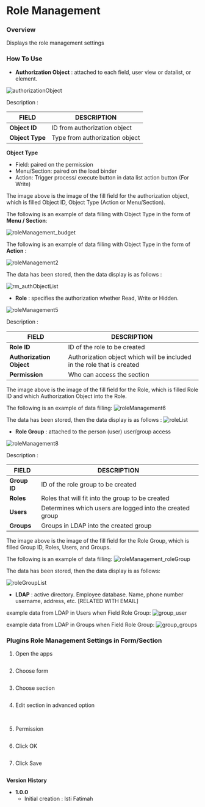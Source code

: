 # Role Management #

### Overview ###
Displays the role management settings


### How To Use ###
- **Authorization Object**
: attached to each field, user view or datalist, or element.

<img src="https://raw.githubusercontent.com/kinnara-digital-studio/kecak-workflow/master/docs/assets/roleManagement1_fieldAddNew.png" alt="authorizationObject" />

Description :

|      FIELD      |         DESCRIPTION           |
|-----------------|-------------------------------|
|**Object ID**    |ID from authorization object   |
|**Object Type**  |Type from authorization object |


**Object Type**

* Field: paired on the permission
* Menu/Section: paired on the load binder
* Action: Trigger process/ execute button in data list action button (For Write)

The image above is the image of the fill field for the authorization object, which is filled Object ID, Object Type (Action or Menu/Section).

The following is an example of data filling with Object Type in the form of **Menu / Section**:

<img src="https://raw.githubusercontent.com/kinnara-digital-studio/kecak-workflow/master/docs/assets/roleManagement2_addNew.png" alt="roleManagement_budget" />


The following is an example of data filling with Object Type in the form of **Action** :

<img src="https://raw.githubusercontent.com/kinnara-digital-studio/kecak-workflow/master/docs/assets/roleManagement3_addNew.png" alt="roleManagement2" />


The data has been stored, then the data display is as follows :

<img src="https://raw.githubusercontent.com/kinnara-digital-studio/kecak-workflow/master/docs/assets/roleManagement4_list.png" alt="rm_authObjectList" />


- **Role**
: specifies the authorization whether Read, Write or Hidden.

<img src="https://raw.githubusercontent.com/kinnara-digital-studio/kecak-workflow/master/docs/assets/roleManagement5.png" alt="roleManagement5" />

Description :

|           FIELD          |                               DESCRIPTION                              |
|--------------------------|------------------------------------------------------------------------|
|**Role ID**               |ID of the role to be created                                            |
|**Authorization Object**  |Authorization object which will be included in the role that is created |
|**Permission**            | Who can access the section                                             |


The image above is the image of the fill field for the Role, which is filled Role ID and which Authorization Object into the Role.

The following is an example of data filling:
<img src="https://raw.githubusercontent.com/kinnara-digital-studio/kecak-workflow/master/docs/assets/roleManagement6.png" alt="roleManagement6" />


The data has been stored, then the data display is as follows :
<img src="https://raw.githubusercontent.com/kinnara-digital-studio/kecak-workflow/master/docs/assets/rm_roleList.png" alt="roleList" />

- **Role Group**
: attached to the person (user) user/group access

<img src="https://raw.githubusercontent.com/kinnara-digital-studio/kecak-workflow/master/docs/assets/roleManagement8.png" alt="roleManagement8" />

Description :

|    FIELD    |                       DESCRIPTION                       |
|-------------|---------------------------------------------------------|
|**Group ID** |ID of the role group to be created                       |
|**Roles**    |Roles that will fit into the group to be created         |
|**Users**    |Determines which users are logged into the created group |
|**Groups**   |Groups in LDAP into the created group                    |


The image above is the image of the fill field for the Role Group, which is filled Group ID, Roles, Users, and Groups.

The following is an example of data filling:
<img src="https://raw.githubusercontent.com/kinnara-digital-studio/kecak-workflow/master/docs/assets/roleManagement_roleGroup.png" alt="roleManagement_roleGroup" />

The data has been stored, then the data display is as follows:

<img src="https://raw.githubusercontent.com/kinnara-digital-studio/kecak-workflow/master/docs/assets/roleGroupList.png" alt="roleGroupList" />

- **LDAP**
: active directory. Employee database. Name, phone number username, address, etc. [RELATED WITH EMAIL]

example data from LDAP in Users when Field Role Group:
<img src="https://raw.githubusercontent.com/kinnara-digital-studio/kecak-workflow/master/docs/assets/rm_group_user.png" alt="group_user" />

example data from LDAP in Groups when Field Role Group:
<img src="https://raw.githubusercontent.com/kinnara-digital-studio/kecak-workflow/master/docs/assets/rm_group_groups.png" alt="group_groups" />

### Plugins Role Management Settings in Form/Section

1. Open the apps

<img src="https://raw.githubusercontent.com/kinnara-digital-studio/kecak-workflow/master/docs/assets/textField_openApps.png" alt="" />


2. Choose form

<img src="https://raw.githubusercontent.com/kinnara-digital-studio/kecak-workflow/master/docs/assets/roleManagement_pluginsSet.png" alt="" />


3. Choose section

<img src="https://raw.githubusercontent.com/kinnara-digital-studio/kecak-workflow/master/docs/assets/roleManagement_pluginsSetEditSection.png" alt="" />
 

4. Edit section in advanced option

<img src="https://raw.githubusercontent.com/kinnara-digital-studio/kecak-workflow/master/docs/assets/roleManagement_AdvancePermission.png" alt="" />

<img src="https://raw.githubusercontent.com/kinnara-digital-studio/kecak-workflow/master/docs/assets/roleManagement_AdvancePermissionChoose.png" alt="" />

<img src="https://raw.githubusercontent.com/kinnara-digital-studio/kecak-workflow/master/docs/assets/roleManagement_AdvancePermissionChoose2.png" alt="" />

5. Permission

<img src="https://raw.githubusercontent.com/kinnara-digital-studio/kecak-workflow/master/docs/assets/roleManagement_permission.png" alt="" />


6. Click OK

<img src="https://raw.githubusercontent.com/kinnara-digital-studio/kecak-workflow/master/docs/assets/roleManagement_ok.png" alt="" />

7. Click Save

<img src="https://raw.githubusercontent.com/kinnara-digital-studio/kecak-workflow/master/docs/assets/roleManagement_save.png" alt="" />



**Version History**
*  **1.0.0**
   * Initial creation : Isti Fatimah
